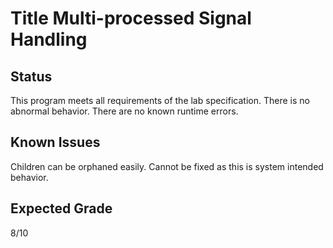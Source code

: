 # Title Multi-processed Signal Handling
## Status
This program meets all requirements of the lab specification. There is no abnormal behavior. There are no known runtime errors. 
## Known Issues
Children can be orphaned easily. Cannot be fixed as this is system intended behavior. 
## Expected Grade
8/10
